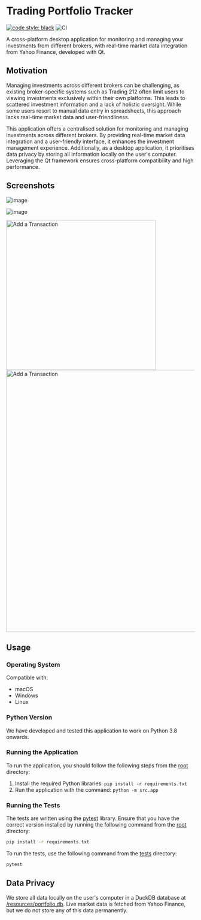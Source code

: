 # Trading Portfolio Tracker

[![code style: black](https://img.shields.io/badge/code%20style-black-000000.svg)](https://github.com/psf/black)
![CI](https://github.com/IsaacCheng9/trading-portfolio-tracker/actions/workflows/pytest.yml/badge.svg)

A cross-platform desktop application for monitoring and managing your investments
from different brokers, with real-time market data integration from Yahoo
Finance, developed with Qt.

## Motivation

Managing investments across different brokers can be challenging, as existing
broker-specific systems such as Trading 212 often limit users to viewing
investments exclusively within their own platforms. This leads to scattered
investment information and a lack of holistic oversight. While some users
resort to manual data entry in spreadsheets, this approach lacks real-time
market data and user-friendliness.

This application offers a centralised solution for monitoring and managing
investments across different brokers. By providing real-time market data
integration and a user-friendly interface, it enhances the investment management
experience. Additionally, as a desktop application, it prioritises data privacy
by storing all information locally on the user's computer. Leveraging the Qt
framework ensures cross-platform compatibility and high performance.

## Screenshots

![image](https://github.com/IsaacCheng9/trading-portfolio-tracker/assets/47993930/d572dea0-133c-4369-b45f-d497a782dd13)

![image](https://github.com/IsaacCheng9/trading-portfolio-tracker/assets/47993930/48c23b13-45cf-4fb5-a87e-21d5d57e86e9)

<img src="https://github.com/IsaacCheng9/trading-portfolio-tracker/assets/47993930/7ffc058c-39fe-404c-a3ac-58d4d7120bef" alt="Add a Transaction" width="400">

<img src="https://github.com/IsaacCheng9/trading-portfolio-tracker/assets/47993930/8067a5d0-f7c6-4cc5-ad00-20ccbf9d0e50" alt="Add a Transaction" width="700">

## Usage

### Operating System

Compatible with:

- macOS
- Windows
- Linux

### Python Version

We have developed and tested this application to work on Python 3.8 onwards.

### Running the Application

To run the application, you should follow the following steps from the
[root](./) directory:

1. Install the required Python libraries: `pip install -r requirements.txt`
2. Run the application with the command: `python -m src.app`

### Running the Tests

The tests are written using the [pytest](https://docs.pytest.org/en/stable/)
library. Ensure that you have the correct version installed by running the
following command from the [root](./) directory:

```bash
pip install -r requirements.txt
```

To run the tests, use the following command from the [tests](tests/) directory:

```bash
pytest
```

## Data Privacy

We store all data locally on the user's computer in a
DuckDB database at [/resources/portfolio.db](./resources/portfolio.db). Live
market data is fetched from Yahoo Finance, but we do not store any of this data
permanently.
